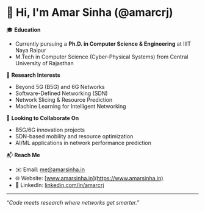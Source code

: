 # 👋 Hi, I'm Amar Sinha (@amarcrj)

🎓 **Education**
- Currently pursuing a **Ph.D. in Computer Science & Engineering** at IIIT Naya Raipur
- M.Tech in Computer Science (Cyber-Physical Systems) from Central University of Rajasthan

🔬 **Research Interests**
- Beyond 5G (B5G) and 6G Networks
- Software-Defined Networking (SDN)
- Network Slicing & Resource Prediction
- Machine Learning for Intelligent Networking

🤝 **Looking to Collaborate On**
- B5G/6G innovation projects
- SDN-based mobility and resource optimization
- AI/ML applications in network performance prediction

📬 **Reach Me**
- ✉️ Email: [me@amarsinha.in](mailto:me@amarsinha.in)
- 🌐 Website: [www.amarsinha.in](https://www.amarsinha.in)
- 🔗 LinkedIn: [linkedin.com/in/amarcrj](https://www.linkedin.com/in/amarcrj)

---

_“Code meets research where networks get smarter.”_
